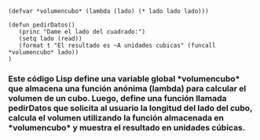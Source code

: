 ~~~
(defvar *volumencubo* (lambda (lado) (* lado lado lado)))

(defun pedirDatos()
   (princ "Dame el lado del cuadrado:")
   (setq lado (read))
   (format t "El resultado es ~A unidades cubicas" (funcall *volumencubo* lado))
)
~~~

<h3>Este código Lisp define una variable global *volumencubo* que almacena una función anónima (lambda) para calcular el volumen de un cubo. 
Luego, define una función llamada pedirDatos que solicita al usuario la longitud del lado del cubo, 
calcula el volumen utilizando la función almacenada en *volumencubo* 
y muestra el resultado en unidades cúbicas.</h3>
